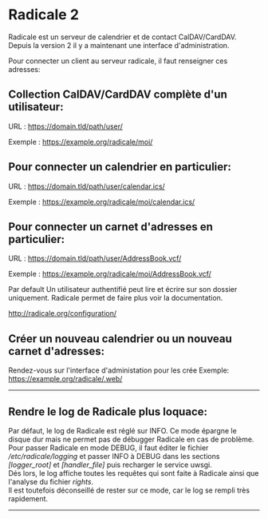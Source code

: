 # Radicale 2

Radicale est un serveur de calendrier et de contact CalDAV/CardDAV. 
Depuis la version 2 il y a maintenant une interface d'administration.


Pour connecter un client au serveur radicale, il faut renseigner ces adresses:

## Collection CalDAV/CardDAV complète d'un utilisateur:
URL : https://domain.tld/path/user/

Exemple : https://example.org/radicale/moi/

## Pour connecter un calendrier en particulier:
URL : https://domain.tld/path/user/calendar.ics/

Exemple : https://example.org/radicale/moi/calendar.ics/

## Pour connecter un carnet d'adresses en particulier:
URL : https://domain.tld/path/user/AddressBook.vcf/

Exemple : https://example.org/radicale/moi/AddressBook.vcf/


Par  default Un utilisateur authentifié peut lire et écrire sur son dossier uniquement.
Radicale permet de faire plus voir la documentation.

 http://radicale.org/configuration/



## Créer un nouveau calendrier ou un nouveau carnet d'adresses:
 Rendez-vous sur l'interface d'administation pour les crée
Exemple: https://example.org/radicale/.web/



---

## Rendre le log de Radicale plus loquace:
Par défaut, le log de Radicale est réglé sur INFO. Ce mode épargne le disque dur mais ne permet pas de débugger Radicale en cas de problème.  
Pour passer Radicale en mode DEBUG, il faut éditer le fichier */etc/radicale/logging* et passer INFO à DEBUG dans les sections *[logger_root]* et *[handler_file]* puis recharger le service uwsgi.  
Dés lors, le log affiche toutes les requêtes qui sont faite à Radicale ainsi que l'analyse du fichier *rights*.  
Il est toutefois déconseillé de rester sur ce mode, car le log se rempli très rapidement.

---


